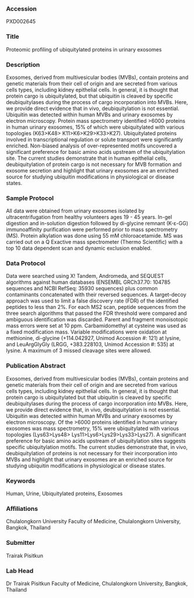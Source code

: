 ### Accession
PXD002645

### Title
Proteomic profiling of ubiquitylated proteins in urinary exosomes

### Description
Exosomes, derived from multivesicular bodies (MVBs), contain proteins and genetic materials from their cell of origin and are secreted from various cells types, including kidney epithelial cells. In general, it is thought that protein cargo is ubiquitylated, but that ubiquitin is cleaved by specific deubiquitylases during the process of cargo incorporation into MVBs. Here, we provide direct evidence that in vivo, deubiquitylation is not essential. Ubiquitin was detected within human MVBs and urinary exosomes by electron microscopy. Protein mass spectrometry identified >6000 proteins in human urinary exosomes, 15% of which were ubiquitylated with various topologies (K63>K48> K11>K6>K29>K33>K27). Ubiquitylated proteins involved in transcriptional regulation or solute transport were significantly enriched. Non-biased analysis of over-represented motifs uncovered a significant preference for basic amino acids upstream of the ubiquitylation site. The current studies demonstrate that in human epithelial cells, deubiquitylation of protein cargo is not necessary for MVB formation and exosome secretion and highlight that urinary exosomes are an enriched source for studying ubiquitin modifications in physiological or disease states.

### Sample Protocol
All data were obtained from urinary exosomes isolated by ultracentrifugation from healthy volunteers ages 19 - 45 years. In-gel digestion and in-solution digestion followed by di-glycine remnant (K-ε-GG) immunoaffinity purification were performed prior to mass spectrometry (MS). Protein alkylation was done using 55 mM chloroacetamide. MS was carried out on a Q Exactive mass spectrometer (Thermo Scientific) with a top 10 data dependent scan and dynamic exclusion enabled.

### Data Protocol
Data were searched using X! Tandem, Andromeda, and SEQUEST algorithms against human databases (ENSEMBL GRCh37.70: 104785 sequences and NCBI RefSeq: 35930 sequences) plus common contaminants concatenated with their reversed sequences. A target-decoy approach was used to limit a false discovery rate (FDR) of the identified peptides to less than 2%. For each MS2 scan, peptide sequences from the three search algorithms that passed the FDR threshold were compared and ambiguous identification was discarded. Parent and fragment monoisotopic mass errors were set at 10 ppm. Carbamidomethyl at cysteine was used as a fixed modification mass. Variable modifications were oxidation at methionine, di-glycine (+114.042927, Unimod Accession #: 121) at lysine, and LeuArgGlyGly (LRGG, +383.228103, Unimod Accession #: 535) at lysine. A maximum of 3 missed cleavage sites were allowed.

### Publication Abstract
Exosomes, derived from multivesicular bodies (MVBs), contain proteins and genetic materials from their cell of origin and are secreted from various cells types, including kidney epithelial cells. In general, it is thought that protein cargo is ubiquitylated but that ubiquitin is cleaved by specific deubiquitylases during the process of cargo incorporation into MVBs. Here, we provide direct evidence that, in vivo, deubiquitylation is not essential. Ubiquitin was detected within human MVBs and urinary exosomes by electron microscopy. Of the &gt;6000 proteins identified in human urinary exosomes was mass spectrometry, 15% were ubiquitylated with various topologies (Lys63&gt;Lys48&gt; Lys11&gt;Lys6&gt;Lys29&gt;Lys33&gt;Lys27). A significant preference for basic amino acids upstream of ubiquitylation sites suggests specific ubiquitylation motifs. The current studies demonstrate that, in vivo, deubiquitylation of proteins is not necessary for their incorporation into MVBs and highlight that urinary exosomes are an enriched source for studying ubiquitin modifications in physiological or disease states.

### Keywords
Human, Urine, Ubiquitylated proteins, Exosomes

### Affiliations
Chulalongkorn University
Faculty of Medicine, Chulalongkorn University, Bangkok, Thailand

### Submitter
Trairak Pisitkun

### Lab Head
Dr Trairak Pisitkun
Faculty of Medicine, Chulalongkorn University, Bangkok, Thailand


